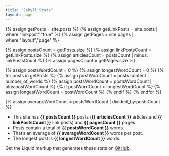 ```yaml
---
title: "Jekyll Stats"
layout: page
---
```


{% assign getPosts = site.posts %}
{% assign getLinkPosts = site.posts | where:"linkpost","true" %}
{% assign getPages = site.pages | where:"layout","page" %}

{% assign postsCount = getPosts.size %}
{% assign linkPostsCount = getLinkPosts.size %}
{% assign articlesCount = postsCount | minus: linkPostsCount %}
{% assign pagesCount = getPages.size %}

{% assign postsWordCount = 0 %}
{% assign longestWordCount = 0 %}
{% for posts in getPosts %}
    {% assign postWordCount = posts.content | number_of_words %}
    {% assign postsWordCount = postsWordCount | plus:postWordCount %}
    {% if postWordCount > longestWordCount %}
        {% assign longestWordCount = postWordCount %}
    {% endif %}
{% endfor %}

{% assign averageWordCount = postsWordCount | divided_by:postsCount %}

- This site has **<span class="separate-thousands">{{ postsCount }}</span>** posts (**<span class="separate-thousands">{{ articlesCount }}</span>** articles and **<span class="separate-thousands">{{ linkPostsCount }}</span>** link posts) and **<span class="separate-thousands">{{ pagesCount }}</span>** pages.
- Posts contain a total of **<span class="separate-thousands">{{ postsWordCount }}</span>** words.
- That’s an average of **<span class="separate-thousands">{{ averageWordCount }}</span>** words per post.
- The longest post is **<span class="separate-thousands">{{ longestWordCount }}</span>** words.

Get the Liquid markup that generates these stats on [GitHub](https://raw.githubusercontent.com/danleech/danleech.com/gh-pages/projects/jekyll-stats/index.md).